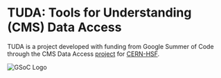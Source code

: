 # TUDA: Tools for Understanding (CMS) Data Access

TUDA is a project developed with funding from Google Summer of Code through the CMS Data Access 
[project](https://summerofcode.withgoogle.com/projects/#5810325671116800) for [CERN-HSF](http://hepsoftwarefoundation.org/).

![GSoC Logo](https://gauthamgoli.github.io/assets/GSoC-logo.png)
